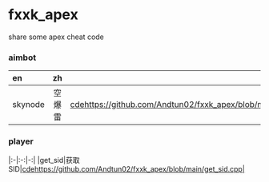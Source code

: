 # fxxk_apex
share some apex cheat code

### aimbot
|en|zh|link|
|:-|:-:|-:|
|skynode|空爆雷|[cde](sky_node.cpp)https://github.com/Andtun02/fxxk_apex/blob/main/sky_node.cpp|

### player
|:-|:-:|-:|
|get_sid|获取SID|[cde](get_sid.cpp)https://github.com/Andtun02/fxxk_apex/blob/main/get_sid.cpp|

